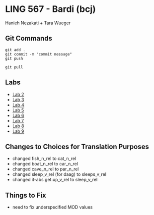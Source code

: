 # LING 567 - Bardi (bcj)
Hanieh Nezakati + Tara Wueger

## Git Commands
```
git add .
git commit -m "commit message"
git push

git pull
```

## Labs
- [Lab 2](labs/lab2/README.md)
- [Lab 3](labs/lab3/README.md)
- [Lab 4](labs/lab4/README.md)
- [Lab 5](labs/lab5/README.md)
- [Lab 6](labs/lab6/README.md)
- [Lab 7](labs/lab7/README.md)
- [Lab 8](labs/lab8/README.md)
- [Lab 9](labs/lab9/README.md)

## Changes to Choices for Translation Purposes
- changed fish_n_rel to cat_n_rel
- changed boat_n_rel to car_n_rel
- changed cave_n_rel to par_n_rel
- changed sleep_v_rel (for daag) to sleeps_v_rel
- changed it-abs get.up_v_rel to sleep_v_rel

## Things to Fix
- need to fix underspecified MOD values